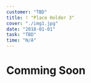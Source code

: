 ```yaml
---
customer: "TBD"
title: ! "Place Holder 3"
cover: "./img1.jpg"
date: "2018-01-01"
task: "TBD"
time: "N/A"
---
```

# Comming Soon